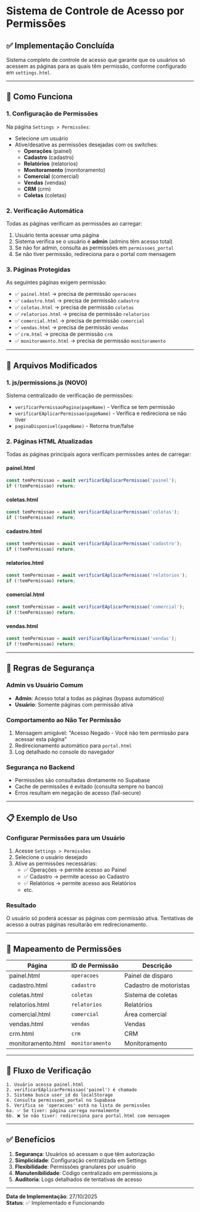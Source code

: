 # Sistema de Controle de Acesso por Permissões

## ✅ Implementação Concluída

Sistema completo de controle de acesso que garante que os usuários só acessem as páginas para as quais têm permissão, conforme configurado em `settings.html`.

---

## 🎯 Como Funciona

### 1. **Configuração de Permissões**

Na página `Settings > Permissões`:
- Selecione um usuário
- Ative/desative as permissões desejadas com os switches:
  - **Operações** (painel)
  - **Cadastro** (cadastro)
  - **Relatórios** (relatorios)
  - **Monitoramento** (monitoramento)
  - **Comercial** (comercial)
  - **Vendas** (vendas)
  - **CRM** (crm)
  - **Coletas** (coletas)

### 2. **Verificação Automática**

Todas as páginas verificam as permissões ao carregar:

1. Usuário tenta acessar uma página
2. Sistema verifica se o usuário é **admin** (admins têm acesso total)
3. Se não for admin, consulta as permissões em `permissoes_portal`
4. Se não tiver permissão, redireciona para o portal com mensagem

### 3. **Páginas Protegidas**

As seguintes páginas exigem permissão:
- ✅ `painel.html` → precisa de permissão `operacoes`
- ✅ `cadastro.html` → precisa de permissão `cadastro`
- ✅ `coletas.html` → precisa de permissão `coletas`
- ✅ `relatorios.html` → precisa de permissão `relatorios`
- ✅ `comercial.html` → precisa de permissão `comercial`
- ✅ `vendas.html` → precisa de permissão `vendas`
- ✅ `crm.html` → precisa de permissão `crm`
- ✅ `monitoramento.html` → precisa de permissão `monitoramento`

---

## 📁 Arquivos Modificados

### 1. **js/permissions.js** (NOVO)
Sistema centralizado de verificação de permissões:
- `verificarPermissaoPagina(pageName)` - Verifica se tem permissão
- `verificarEAplicarPermissao(pageName)` - Verifica e redireciona se não tiver
- `paginaDisponivel(pageName)` - Retorna true/false

### 2. **Páginas HTML Atualizadas**
Todas as páginas principais agora verificam permissões antes de carregar:

#### painel.html
```javascript
const temPermissao = await verificarEAplicarPermissao('painel');
if (!temPermissao) return;
```

#### coletas.html
```javascript
const temPermissao = await verificarEAplicarPermissao('coletas');
if (!temPermissao) return;
```

#### cadastro.html
```javascript
const temPermissao = await verificarEAplicarPermissao('cadastro');
if (!temPermissao) return;
```

#### relatorios.html
```javascript
const temPermissao = await verificarEAplicarPermissao('relatorios');
if (!temPermissao) return;
```

#### comercial.html
```javascript
const temPermissao = await verificarEAplicarPermissao('comercial');
if (!temPermissao) return;
```

#### vendas.html
```javascript
const temPermissao = await verificarEAplicarPermissao('vendas');
if (!temPermissao) return;
```

---

## 🔐 Regras de Segurança

### Admin vs Usuário Comum
- **Admin**: Acesso total a todas as páginas (bypass automático)
- **Usuário**: Somente páginas com permissão ativa

### Comportamento ao Não Ter Permissão
1. Mensagem amigável: "Acesso Negado - Você não tem permissão para acessar esta página"
2. Redirecionamento automático para `portal.html`
3. Log detalhado no console do navegador

### Segurança no Backend
- Permissões são consultadas diretamente no Supabase
- Cache de permissões é evitado (consulta sempre no banco)
- Erros resultam em negação de acesso (fail-secure)

---

## 📋 Exemplo de Uso

### Configurar Permissões para um Usuário

1. Acesse `Settings > Permissões`
2. Selecione o usuário desejado
3. Ative as permissões necessárias:
   - ✅ Operações → permite acesso ao Painel
   - ✅ Cadastro → permite acesso ao Cadastro
   - ✅ Relatórios → permite acesso aos Relatórios
   - etc.

### Resultado
O usuário só poderá acessar as páginas com permissão ativa. Tentativas de acesso a outras páginas resultarão em redirecionamento.

---

## 🎯 Mapeamento de Permissões

| Página | ID de Permissão | Descrição |
|--------|-----------------|-----------|
| painel.html | `operacoes` | Painel de disparo |
| cadastro.html | `cadastro` | Cadastro de motoristas |
| coletas.html | `coletas` | Sistema de coletas |
| relatorios.html | `relatorios` | Relatórios |
| comercial.html | `comercial` | Área comercial |
| vendas.html | `vendas` | Vendas |
| crm.html | `crm` | CRM |
| monitoramento.html | `monitoramento` | Monitoramento |

---

## 🚀 Fluxo de Verificação

```
1. Usuário acessa painel.html
2. verificarEAplicarPermissao('painel') é chamado
3. Sistema busca user_id do localStorage
4. Consulta permissoes_portal no Supabase
5. Verifica se 'operacoes' está na lista de permissões
6a. ✅ Se tiver: página carrega normalmente
6b. ❌ Se não tiver: redireciona para portal.html com mensagem
```

---

## ✅ Benefícios

1. **Segurança**: Usuários só acessam o que têm autorização
2. **Simplicidade**: Configuração centralizada em Settings
3. **Flexibilidade**: Permissões granulares por usuário
4. **Manutenibilidade**: Código centralizado em permissions.js
5. **Auditoria**: Logs detalhados de tentativas de acesso

---

**Data de Implementação**: 27/10/2025  
**Status**: ✅ Implementado e Funcionando

